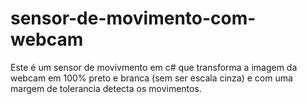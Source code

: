 # sensor-de-movimento-com-webcam
Este é um sensor de movivmento em c# que transforma a imagem da webcam em 100% preto e branca (sem ser escala cinza) e com uma margem de tolerancia  detecta os movimentos.
